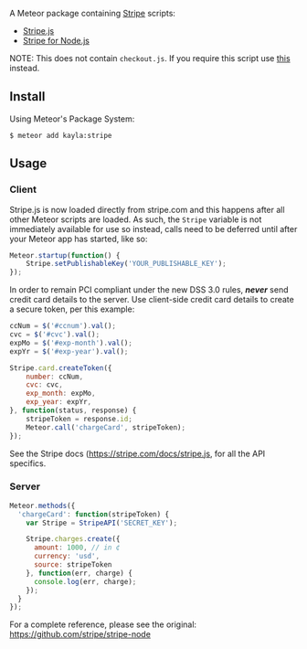A Meteor package containing [Stripe](https://stripe.com) scripts:

- [Stripe.js](https://stripe.com/docs/stripe.js)
- [Stripe for Node.js](https://github.com/stripe/stripe-node)

NOTE: This does not contain `checkout.js`. If you require this script use [this](https://github.com/tyler-johnson/stripe-meteor) instead.

## Install

Using Meteor's Package System:

	$ meteor add kayla:stripe

## Usage

### Client

Stripe.js is now loaded directly from stripe.com and this happens after all other Meteor scripts are loaded. As such, the `Stripe` variable is not immediately available for use so instead, calls need to be deferred until after your Meteor app has started, like so:

```js
Meteor.startup(function() {
    Stripe.setPublishableKey('YOUR_PUBLISHABLE_KEY');
});
```

In order to remain PCI compliant under the new DSS 3.0 rules, ***never*** send credit card details to the server. Use client-side credit card details to create a secure token, per this example:

```js
ccNum = $('#ccnum').val();
cvc = $('#cvc').val();
expMo = $('#exp-month').val();
expYr = $('#exp-year').val();

Stripe.card.createToken({
	number: ccNum,
	cvc: cvc,
	exp_month: expMo,
	exp_year: expYr,
}, function(status, response) {
	stripeToken = response.id;
	Meteor.call('chargeCard', stripeToken);
});
```

See the Stripe docs (<https://stripe.com/docs/stripe.js>, for all the API specifics.

### Server

```js
Meteor.methods({
  'chargeCard': function(stripeToken) {
    var Stripe = StripeAPI('SECRET_KEY');

    Stripe.charges.create({
      amount: 1000, // in ¢
      currency: 'usd',
      source: stripeToken
    }, function(err, charge) {
      console.log(err, charge);
    });
  }
});
```

For a complete reference, please see the original: <https://github.com/stripe/stripe-node>
